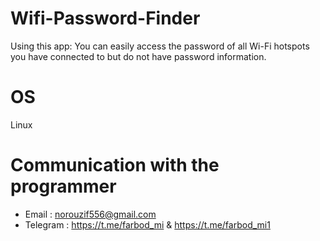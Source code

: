 # Wifi-Password-Finder
Using this app: You can easily access the password of all Wi-Fi hotspots you have connected to but do not have password information.

# OS 
Linux

# Communication with the programmer
- Email : norouzif556@gmail.com
- Telegram : https://t.me/farbod_mi & https://t.me/farbod_mi1
